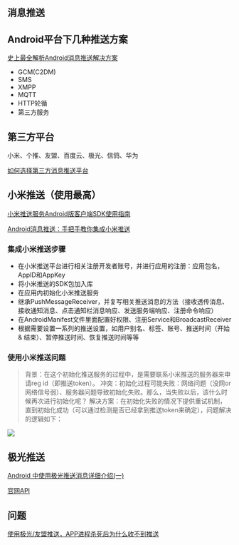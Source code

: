 ## 消息推送

## Android平台下几种推送方案

[史上最全解析Android消息推送解决方案](http://www.jianshu.com/p/b61a49e0279f)

- GCM(C2DM)
- SMS
- XMPP
- MQTT
- HTTP轮循
- 第三方服务

## 第三方平台

小米、个推、友盟、百度云、极光、信鸽、华为

[如何选择第三方消息推送平台](http://www.jianshu.com/p/d77eaca4e52a)

## 小米推送（使用最高）

[小米推送服务Android版客户端SDK使用指南](https://dev.mi.com/doc/?p=544)

[Android消息推送：手把手教你集成小米推送](http://www.jianshu.com/p/b1134bebc2d4)

### 集成小米推送步骤
- 在小米推送平台进行相关注册开发者账号，并进行应用的注册：应用包名，AppID和AppKey
- 将小米推送的SDK包加入库
- 在应用内初始化小米推送服务
- 继承PushMessageReceiver，并复写相关推送消息的方法（接收透传消息、接收通知消息、点击通知栏消息响应、发送服务端响应、注册命令响应）
- 在AndroidManifest文件里面配置好权限、注册Service和BroadcastReceiver
- 根据需要设置一系列的推送设置，如用户别名、标签、账号、推送时间（开始 & 结束）、暂停推送时间、恢复推送时间等等

### 使用小米推送问题
> 背景：在这个初始化推送服务的过程中，是需要联系小米推送的服务器来申请reg id（即推送token）。
> 冲突：初始化过程可能失败：网络问题（没网or网络信号弱）、服务器问题导致初始化失败。那么，当失败以后，该什么时候再次进行初始化呢？
> 解决方案：在初始化失败的情况下提供重试机制，直到初始化成功（可以通过检测是否已经拿到推送token来确定），问题解决的逻辑如下：

<img src="http://upload-images.jianshu.io/upload_images/944365-5309c2e10d7e2932.png?imageMogr2/auto-orient/strip%7CimageView2/2/w/1240">

## 极光推送

[Android 中使用极光推送消息详细介绍(一)](http://blog.csdn.net/Greathfs/article/details/52076367)

[官网API](http://docs.jiguang.cn/jpush/client/Android/android_api/)

## 问题

[使用极光/友盟推送，APP进程杀死后为什么收不到推送](http://www.cnblogs.com/yangwujun/p/5789969.html)

